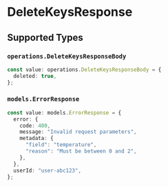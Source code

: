 # DeleteKeysResponse


## Supported Types

### `operations.DeleteKeysResponseBody`

```typescript
const value: operations.DeleteKeysResponseBody = {
  deleted: true,
};
```

### `models.ErrorResponse`

```typescript
const value: models.ErrorResponse = {
  error: {
    code: 400,
    message: "Invalid request parameters",
    metadata: {
      "field": "temperature",
      "reason": "Must be between 0 and 2",
    },
  },
  userId: "user-abc123",
};
```


